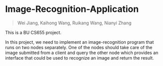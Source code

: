 # Image-Recognition-Application
> Wei Jiang, Kaihong Wang, Ruikang Wang, Nianyi Zhang

This is a BU CS655 project.

In this project, we need to implement an image-recognition program that runs on two nodes separately. One of the nodes should take care of the image submitted from a client and query the other node which provides an interface that could be used to recognize an image and return the result.
